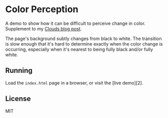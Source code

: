 # Color Perception

A demo to show how it can be difficult to perceive change in color.
Supplement to my [Clouds blog post][1].

The page's background subtly changes from black to white. The transition is
slow enough that it's hard to determine exactly when the color change is
occurring, especially when it's nearest to being fully black and/or fully
white.

## Running

Load the `index.html` page in a browser, or visit the [live demo][2].

## License

MIT

[1]: http://blog.kyletolle.com/clouds/
[1]: http://kyletolle.github.io/color-perception/

